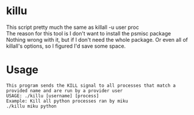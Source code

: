 killu
=====
This script pretty much the same as killall -u user proc  
The reason for this tool is I don't want to install the psmisc package  
Nothing wrong with it, but if I don't need the whole package. Or even all of killall's options, so I figured I'd save some space. 

Usage
=====
    This program sends the KILL signal to all processes that match a provided name and are run by a provider user 
    USAGE: ./killu [username] [process]
    Example: Kill all python processes ran by miku
    ./killu miku python
